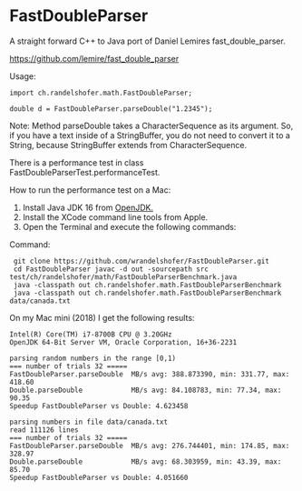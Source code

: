 # FastDoubleParser

A straight forward C++ to Java port of Daniel Lemires fast_double_parser.

https://github.com/lemire/fast_double_parser

Usage:

    import ch.randelshofer.math.FastDoubleParser;

    double d = FastDoubleParser.parseDouble("1.2345");

Note: Method parseDouble takes a CharacterSequence as its argument. So, if you have a text inside of a StringBuffer, you
do not need to convert it to a String, because StringBuffer extends from CharacterSequence.

There is a performance test in class FastDoubleParserTest.performanceTest.

How to run the performance test on a Mac:

1. Install Java JDK 16 from [OpenJDK.](https://jdk.java.net/16/)
2. Install the XCode command line tools from Apple.
3. Open the Terminal and execute the following commands: 


Command:

     git clone https://github.com/wrandelshofer/FastDoubleParser.git
     cd FastDoubleParser javac -d out -sourcepath src test/ch/randelshofer/math/FastDoubleParserBenchmark.java 
     java -classpath out ch.randelshofer.math.FastDoubleParserBenchmark 
     java -classpath out ch.randelshofer.math.FastDoubleParserBenchmark data/canada.txt

On my Mac mini (2018) I get the following results:

    Intel(R) Core(TM) i7-8700B CPU @ 3.20GHz
    OpenJDK 64-Bit Server VM, Oracle Corporation, 16+36-2231

    parsing random numbers in the range [0,1)
    === number of trials 32 =====
    FastDoubleParser.parseDouble  MB/s avg: 388.873390, min: 331.77, max: 418.60
    Double.parseDouble            MB/s avg: 84.108783, min: 77.34, max: 90.35
    Speedup FastDoubleParser vs Double: 4.623458

    parsing numbers in file data/canada.txt
    read 111126 lines
    === number of trials 32 =====
    FastDoubleParser.parseDouble  MB/s avg: 276.744401, min: 174.85, max: 328.97
    Double.parseDouble            MB/s avg: 68.303959, min: 43.39, max: 85.70
    Speedup FastDoubleParser vs Double: 4.051660

